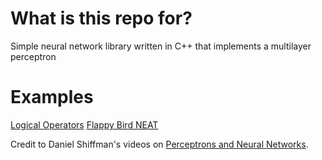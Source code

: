 # What is this repo for?
Simple neural network library written in C++ that implements a multilayer perceptron

# Examples
[Logical Operators](examples/LogicalOperators.cpp)
[Flappy Bird NEAT](https://github.com/NickJordan289/NEAT-Games/tree/master/FlappyBird)

Credit to Daniel Shiffman's videos on [Perceptrons and Neural Networks](https://www.youtube.com/playlist?list=PLRqwX-V7Uu6Y7MdSCaIfsxc561QI0U0Tb).
